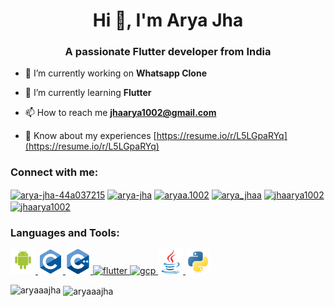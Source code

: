 <h1 align="center">Hi 👋, I'm Arya Jha</h1>
<h3 align="center">A passionate Flutter developer from India</h3>

- 🔭 I’m currently working on **Whatsapp Clone**

- 🌱 I’m currently learning **Flutter**

- 📫 How to reach me **jhaarya1002@gmail.com**

- 📄 Know about my experiences [https://resume.io/r/L5LGpaRYq](https://resume.io/r/L5LGpaRYq)

<h3 align="left">Connect with me:</h3>
<p align="left">
<a href="https://linkedin.com/in/arya-jha-44a037215" target="blank"><img align="center" src="https://raw.githubusercontent.com/rahuldkjain/github-profile-readme-generator/master/src/images/icons/Social/linked-in-alt.svg" alt="arya-jha-44a037215" height="30" width="40" /></a>
<a href="https://stackoverflow.com/users/arya-jha" target="blank"><img align="center" src="https://raw.githubusercontent.com/rahuldkjain/github-profile-readme-generator/master/src/images/icons/Social/stack-overflow.svg" alt="arya-jha" height="30" width="40" /></a>
<a href="https://instagram.com/aryaa.1002" target="blank"><img align="center" src="https://raw.githubusercontent.com/rahuldkjain/github-profile-readme-generator/master/src/images/icons/Social/instagram.svg" alt="aryaa.1002" height="30" width="40" /></a>
<a href="https://www.codechef.com/users/arya_jhaa" target="blank"><img align="center" src="https://cdn.jsdelivr.net/npm/simple-icons@3.1.0/icons/codechef.svg" alt="arya_jhaa" height="30" width="40" /></a>
<a href="https://www.hackerrank.com/jhaarya1002" target="blank"><img align="center" src="https://raw.githubusercontent.com/rahuldkjain/github-profile-readme-generator/master/src/images/icons/Social/hackerrank.svg" alt="jhaarya1002" height="30" width="40" /></a>
<a href="https://auth.geeksforgeeks.org/user/jhaarya1002" target="blank"><img align="center" src="https://raw.githubusercontent.com/rahuldkjain/github-profile-readme-generator/master/src/images/icons/Social/geeks-for-geeks.svg" alt="jhaarya1002" height="30" width="40" /></a>
</p>

<h3 align="left">Languages and Tools:</h3>
<p align="left"> <a href="https://developer.android.com" target="_blank" rel="noreferrer"> <img src="https://raw.githubusercontent.com/devicons/devicon/master/icons/android/android-original-wordmark.svg" alt="android" width="40" height="40"/> </a> <a href="https://www.cprogramming.com/" target="_blank" rel="noreferrer"> <img src="https://raw.githubusercontent.com/devicons/devicon/master/icons/c/c-original.svg" alt="c" width="40" height="40"/> </a> <a href="https://www.w3schools.com/cpp/" target="_blank" rel="noreferrer"> <img src="https://raw.githubusercontent.com/devicons/devicon/master/icons/cplusplus/cplusplus-original.svg" alt="cplusplus" width="40" height="40"/> </a> <a href="https://flutter.dev" target="_blank" rel="noreferrer"> <img src="https://www.vectorlogo.zone/logos/flutterio/flutterio-icon.svg" alt="flutter" width="40" height="40"/> </a> <a href="https://cloud.google.com" target="_blank" rel="noreferrer"> <img src="https://www.vectorlogo.zone/logos/google_cloud/google_cloud-icon.svg" alt="gcp" width="40" height="40"/> </a> <a href="https://www.java.com" target="_blank" rel="noreferrer"> <img src="https://raw.githubusercontent.com/devicons/devicon/master/icons/java/java-original.svg" alt="java" width="40" height="40"/> </a> <a href="https://www.python.org" target="_blank" rel="noreferrer"> <img src="https://raw.githubusercontent.com/devicons/devicon/master/icons/python/python-original.svg" alt="python" width="40" height="40"/> </a> </p>

<p><img align="left" src="https://github-readme-stats.vercel.app/api/top-langs?username=aryaaajha&show_icons=true&locale=en&layout=compact" alt="aryaaajha" /></p>

<p>&nbsp;<img align="center" src="https://github-readme-stats.vercel.app/api?username=aryaaajha&show_icons=true&locale=en" alt="aryaaajha" /></p>
